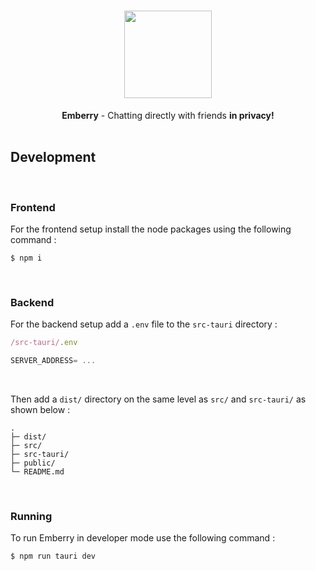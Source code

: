 <h1 align="center">
    <div align="center">
        <img width=140 src="https://github.com/emberry-org/emberry-rework/blob/main/.github/assets/icon.png"> 
    </div>
</h1>


<div align="center">
    <b>Emberry</b> - Chatting directly with friends <b>in privacy!</b><br>
</div>
    
<br>

## Development

<br>

### Frontend

For the frontend setup install the node packages using the following command :

```
$ npm i
```

<br>

### Backend

For the backend setup add a ``.env`` file to the ``src-tauri`` directory :

```js
/src-tauri/.env

SERVER_ADDRESS= ...
```

<br>

Then add a ``dist/`` directory on the same level as ``src/`` and ``src-tauri/`` as shown below :
```
.
├─ dist/
├─ src/
├─ src-tauri/
├─ public/
└─ README.md
```

<br>

### Running

To run Emberry in developer mode use the following command :

```
$ npm run tauri dev
```
